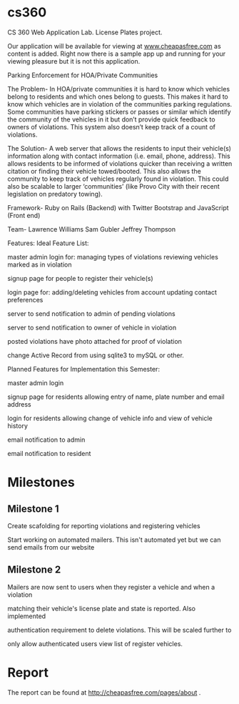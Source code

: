 cs360
=====

CS 360 Web Application Lab. License Plates project.

Our application will be available for viewing at www.cheapasfree.com as content is added.  Right now there is a sample app up and running for your viewing pleasure but it is not this application.

Parking Enforcement for HOA/Private Communities

The Problem-
	In HOA/private communities it is hard to know which vehicles belong to residents and which ones belong to guests.  This makes it hard to know which vehicles are in violation of the communities parking regulations.  Some communities have parking stickers or passes or similar which identify the community of the vehicles in it but don’t provide quick feedback to owners of violations.  This system also doesn’t keep track of a count of violations.

The Solution-
	A web server that allows the residents to input their vehicle(s) information along with contact information (i.e. email, phone, address).  This allows residents to be informed of violations quicker than receiving a written citation or finding their vehicle towed/booted.  This also allows the community to keep track of vehicles regularly found in violation.  This could also be scalable to larger ‘communities’ (like Provo City with their recent legislation on predatory towing).

Framework-
	Ruby on Rails (Backend) with Twitter Bootstrap and JavaScript (Front end)

Team-
	Lawrence Williams
	Sam Gubler
	Jeffrey Thompson







Features:
Ideal Feature List:

master admin login for:
 managing types of violations
 reviewing vehicles marked as in violation
   
 signup page for people to register their vehicle(s)

 login page for:
  adding/deleting vehicles from account
  updating contact preferences

 server to send notification to admin of pending violations

 server to send notification to owner of vehicle in violation

 posted violations have photo attached for proof of violation

 change Active Record from using sqlite3 to mySQL or other.


 Planned Features for Implementation this Semester:

 master admin login

 signup page for residents
  allowing entry of name, plate number and email address

 login for residents
  allowing change of vehicle info and view of vehicle history

 email notification to admin

 email notification to resident

# Milestones

## Milestone 1

Create scafolding for reporting violations and registering vehicles

Start working on automated mailers. This isn't automated yet but we can send emails from our website

## Milestone 2

Mailers are now sent to users when they register a vehicle and when a violation

matching their vehicle's license plate and state is reported. Also implemented

authentication requirement to delete violations. This will be scaled further to

only allow authenticated users view list of register vehicles.

# Report

The report can be found at http://cheapasfree.com/pages/about .
